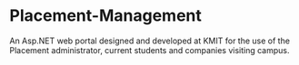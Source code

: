 # Placement-Management
An Asp.NET web portal designed and developed at KMIT for the use of the Placement administrator, current students and companies visiting campus.
